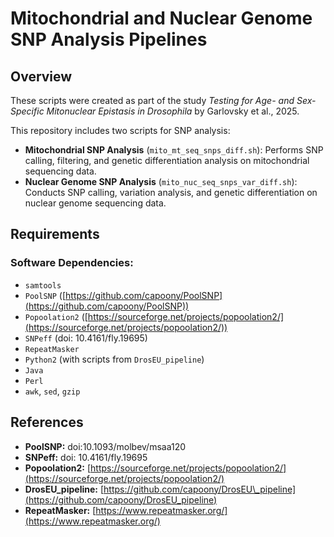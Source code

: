 # Mitochondrial and Nuclear Genome SNP Analysis Pipelines

## Overview

These scripts were created as part of the study *Testing for Age- and Sex-Specific Mitonuclear Epistasis in Drosophila* by Garlovsky et al., 2025.

This repository includes two scripts for SNP analysis:

- **Mitochondrial SNP Analysis** (`mito_mt_seq_snps_diff.sh`): Performs SNP calling, filtering, and genetic differentiation analysis on mitochondrial sequencing data.
- **Nuclear Genome SNP Analysis** (`mito_nuc_seq_snps_var_diff.sh`): Conducts SNP calling, variation analysis, and genetic differentiation on nuclear genome sequencing data.

## Requirements

### Software Dependencies:

- `samtools`
- `PoolSNP` ([https://github.com/capoony/PoolSNP](https://github.com/capoony/PoolSNP))
- `Popoolation2` ([https://sourceforge.net/projects/popoolation2/](https://sourceforge.net/projects/popoolation2/))
- `SNPeff` (doi: 10.4161/fly.19695)
- `RepeatMasker`
- `Python2` (with scripts from `DrosEU_pipeline`)
- `Java`
- `Perl`
- `awk`, `sed`, `gzip`

## References

- **PoolSNP:** doi:10.1093/molbev/msaa120
- **SNPeff:** doi: 10.4161/fly.19695
- **Popoolation2:** [https://sourceforge.net/projects/popoolation2/](https://sourceforge.net/projects/popoolation2/)
- **DrosEU\_pipeline:** [https://github.com/capoony/DrosEU\_pipeline](https://github.com/capoony/DrosEU_pipeline)
- **RepeatMasker:** [https://www.repeatmasker.org/](https://www.repeatmasker.org/)

